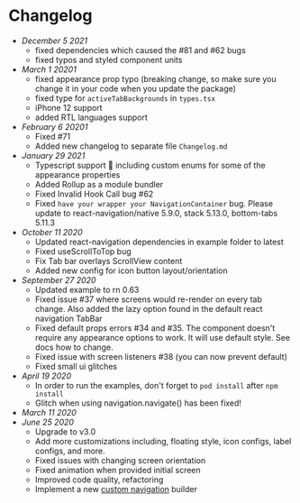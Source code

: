# Changelog

- _December 5 2021_
  - fixed dependencies which caused the #81 and #62 bugs
  - fixed typos and styled component units
- _March 1 20201_
  - fixed appearance prop typo (breaking change, so make sure you change it in your code when you update the package)
  - fixed type for `activeTabBackgrounds` in `types.tsx`
  - iPhone 12 support
  - added RTL languages support
- _February 6 20201_
  - Fixed #71
  - Added new changelog to separate file `Changelog.md`
- _January 29 2021_
  - Typescript support 👀 including custom enums for some of the appearance properties
  - Added Rollup as a module bundler
  - Fixed Invalid Hook Call bug #62
  - Fixed `have your wrapper your NavigationContainer` bug. Please update to react-navigation/native 5.9.0, stack 5.13.0, bottom-tabs 5.11.3
- _October 11 2020_
  - Updated react-navigation dependencies in example folder to latest
  - Fixed useScrollToTop bug
  - Fix Tab bar overlays ScrollView content
  - Added new config for icon button layout/orientation
- _September 27 2020_
  - Updated example to rn 0.63
  - Fixed issue #37 where screens would re-render on every tab change. Also added the lazy option found in the default react navigation TabBar
  - Fixed default props errors #34 and #35. The component doesn't require any appearance options to work. It will use default style. See docs how to change.
  - Fixed issue with screen listeners #38 (you can now prevent default)
  - Fixed small ui glitches
- _April 19 2020_
  - In order to run the examples, don't forget to `pod install` after `npm install`
  - Glitch when using navigation.navigate() has been fixed!
- _March 11 2020_
- _June 25 2020_
  - Upgrade to v3.0
  - Add more customizations including, floating style, icon configs, label configs, and more.
  - Fixed issues with changing screen orientation
  - Fixed animation when provided initial screen
  - Improved code quality, refactoring
  - Implement a new [custom navigation](https://reactnavigation.org/docs/custom-navigators) builder
